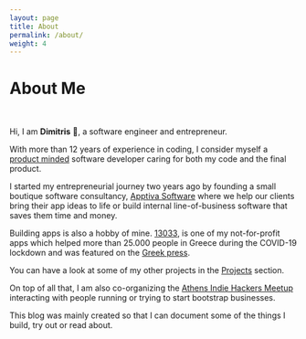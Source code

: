```yaml
---
layout: page
title: About
permalink: /about/
weight: 4
---
```


# **About Me**
<br>

Hi, I am **Dimitris** :wave:, a software engineer and entrepreneur.

With more than 12 years of experience in coding, I consider myself a 
[product minded](https://blog.pragmaticengineer.com/the-product-minded-engineer/) software developer caring for both my code and the final product. 

I started my entrepreneurial journey two years ago by founding a small boutique software consultancy, [Apptiva Software](https://apptivasoftware.com) where we help our clients bring their app ideas to life or build internal line-of-business software that saves them time and money.   

Building apps is also a hobby of mine. [13033](https://play.google.com/store/apps/details?id=metakinisi.app&hl=en), is one of my not-for-profit apps which helped more than 25.000 people in Greece during the COVID-19 lockdown and was featured on the [Greek press](https://www.thetoc.gr/koinwnia/article/koronoios-13033---i-dorean-efarmogi-pou-stelnei-ta-sms-metakinisis-me-3-klik/). 

You can have a look at some of my other projects in the [Projects](https://www.dpaxinos.com/projects/) section. 

On top of all that, I am also co-organizing the 
[Athens Indie Hackers Meetup](https://www.meetup.com/Athens-Indie-Hackers-Meetups/) interacting with people running or trying to start bootstrap businesses. 

This blog was mainly created so that I can document some of the things I build, try out or read about. 

<!--
<div class="row">
{% include about/skills.html title="Programming Skills" source=site.data.programming-skills %}
{% include about/skills.html title="Other Skills" source=site.data.other-skills %}
</div>

<div class="row">
{% include about/timeline.html %}
</div>
-->
